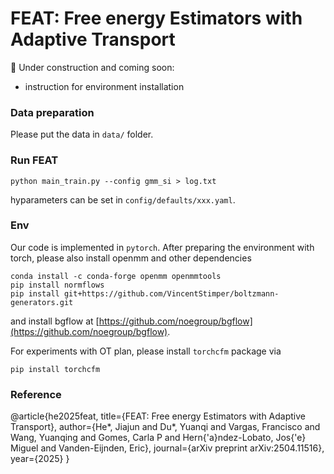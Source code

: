 # FEAT: Free energy Estimators with Adaptive Transport




🚧 Under construction and coming soon:
- instruction for environment installation


### Data preparation

Please put the data in ```data/``` folder.


### Run FEAT

```
python main_train.py --config gmm_si > log.txt
```

hyparameters can be set in ```config/defaults/xxx.yaml```.



### Env

Our code is implemented in ```pytorch```. After preparing the environment with torch, please also install openmm and other dependencies

```
conda install -c conda-forge openmm openmmtools
pip install normflows
pip install git+https://github.com/VincentStimper/boltzmann-generators.git
```
and install bgflow at [https://github.com/noegroup/bgflow](https://github.com/noegroup/bgflow).

For experiments with OT plan, please install ```torchcfm``` package via

```
pip install torchcfm
```

### Reference

@article{he2025feat,
  title={FEAT: Free energy Estimators with Adaptive Transport},
  author={He*, Jiajun and Du*, Yuanqi and Vargas, Francisco and Wang, Yuanqing and Gomes, Carla P and Hern{\'a}ndez-Lobato, Jos{\'e} Miguel and Vanden-Eijnden, Eric},
  journal={arXiv preprint arXiv:2504.11516},
  year={2025}
}